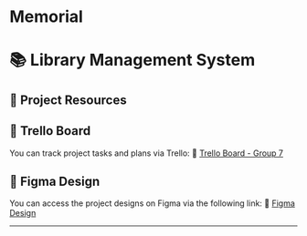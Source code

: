 # Memorial

# 📚 Library Management System

## 🚀 Project Resources

## 📌 Trello Board
You can track project tasks and plans via Trello:
🔗 [Trello Board - Group 7](https://trello.com/b/BvvcZs1L/group-7)

## 🎨 Figma Design 
You can access the project designs on Figma via the following link:
🔗 [Figma Design](https://www.figma.com/design/B04s7Dh9QDG1cv9u2CxuoV/Untitled?node-id=0-1&p=f&t=TlfGuV1XMSLR5I3Q-0)

---
